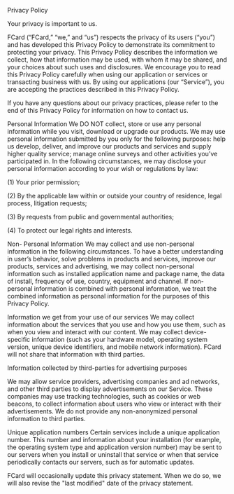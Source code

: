 Privacy Policy

Your privacy is important to us.

FCard (“FCard,” “we,” and “us”) respects the privacy of its users (“you”) and has developed this Privacy Policy to demonstrate its commitment to protecting your privacy. This Privacy Policy describes the information we collect, how that information may be used, with whom it may be shared, and your choices about such uses and disclosures. We encourage you to read this Privacy Policy carefully when using our application or services or transacting business with us. By using our applications (our “Service”), you are accepting the practices described in this Privacy Policy.

If you have any questions about our privacy practices, please refer to the end of this Privacy Policy for information on how to contact us.

Personal Information 
We DO NOT collect, store or use any personal information while you visit, download or upgrade our products. 
We may use personal information submitted by you only for the following purposes: help us develop, deliver, and improve our products and services and supply higher quality service; manage online surveys and other activities you’ve participated in. 
In the following circumstances, we may disclose your personal information according to your wish or regulations by law:

  (1) Your prior permission;

  (2) By the applicable law within or outside your country of residence, legal process, litigation requests;

  (3) By requests from public and governmental authorities;

  (4) To protect our legal rights and interests. 

Non- Personal Information 
We may collect and use non-personal information in the following circumstances. To have a better understanding in user’s behavior, solve problems in products and services, improve our products, services and advertising, we may collect non-personal information such as installed application name and package name, the data of install, frequency of use, country, equipment and channel. 
If non-personal information is combined with personal information, we treat the combined information as personal information for the purposes of this Privacy Policy.

Information we get from your use of our services 
We may collect information about the services that you use and how you use them, such as when you view and interact with our content. We may collect device-specific information (such as your hardware model, operating system version, unique device identifiers, and mobile network information). FCard will not share that information with third parties. 

Information collected by third-parties for advertising purposes

We may allow service providers, advertising companies and ad networks, and other third parties to display advertisements on our Service. These companies may use tracking technologies, such as cookies or web beacons, to collect information about users who view or interact with their advertisements. We do not provide any non-anonymized personal information to third parties.

Unique application numbers 
Certain services include a unique application number. This number and information about your installation (for example, the operating system type and application version number) may be sent to our servers when you install or uninstall that service or when that service periodically contacts our servers, such as for automatic updates. 

FCard will occasionally update this privacy statement. When we do so, we will also revise the "last modified" date of the privacy statement.
